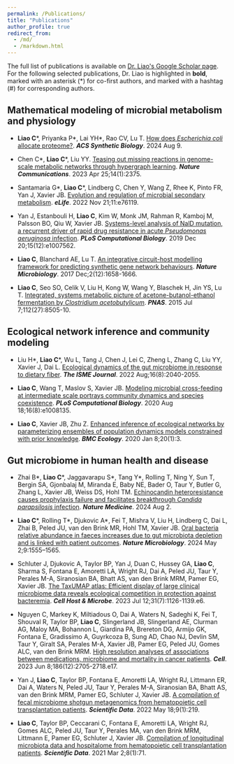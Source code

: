 ```yaml
---
permalink: /Publications/
title: "Publications"
author_profile: true
redirect_from: 
  - /md/
  - /markdown.html
---
```


The full list of publications is available on [Dr. Liao's Google Scholar page](https://scholar.google.com/citations?user=76A3n8IAAAAJ&hl=en).
For the following selected publications, Dr. Liao is highlighted in **bold**, marked with an asterisk (*) for co-first authors, and marked with a hashtag (#) for corresponding authors.

## Mathematical modeling of microbial metabolism and physiology
- **Liao C**\*, Priyanka P\*, Lai YH\*, Rao CV, Lu T. [How does *Escherichia coli* allocate proteome?](https://pubs.acs.org/doi/abs/10.1021/acssynbio.3c00537). ***ACS Synthetic Biology***. 2024 Aug 9.

- Chen C\*, **Liao C**\*, Liu YY. [Teasing out missing reactions in genome-scale metabolic
networks through hypergraph learning](https://www.nature.com/articles/s41467-023-38110-7). ***Nature Communications***. 2023 Apr 25;14(1):2375.

- Santamaria G\*, **Liao C**\*, Lindberg C, Chen Y, Wang Z, Rhee K, Pinto FR, Yan J, Xavier
JB. [Evolution and regulation of microbial secondary metabolism](https://elifesciences.org/articles/76119). ***eLife***. 2022 Nov 21;11:e76119.

- Yan J, Estanbouli H, **Liao C**, Kim W, Monk JM, Rahman R, Kamboj M, Palsson BO, Qiu W, Xavier JB. [Systems-level analysis of NalD mutation, a recurrent driver of rapid drug resistance in acute *Pseudomonas aeruginosa* infection](https://journals.plos.org/ploscompbiol/article?id=10.1371/journal.pcbi.1007562). ***PLoS Computational Biology***. 2019 Dec 20;15(12):e1007562.

- **Liao C**, Blanchard AE, Lu T. [An integrative circuit-host modelling framework for predicting
synthetic gene network behaviours](https://www.nature.com/articles/s41564-017-0022-5). ***Nature Microbiology***. 2017 Dec;2(12):1658-1666.

- **Liao C**, Seo SO, Celik V, Liu H, Kong W, Wang Y, Blaschek H, Jin YS, Lu T. [Integrated, systems
metabolic picture of acetone-butanol-ethanol fermentation by *Clostridium acetobutylicum*](https://www.pnas.org/doi/full/10.1073/pnas.1423143112). ***PNAS***.
2015 Jul 7;112(27):8505-10.



## Ecological network inference and community modeling

- Liu H\*, **Liao C**\*, Wu L, Tang J, Chen J, Lei C, Zheng L, Zhang C, Liu YY, Xavier J,
Dai L. [Ecological dynamics of the gut microbiome in response to dietary fiber](https://www.nature.com/articles/s41396-022-01253-4). ***The ISME Journal***. 2022 Aug;16(8):2040-2055.

- **Liao C**, Wang T, Maslov S, Xavier JB. [Modeling microbial cross-feeding at intermediate scale portrays community dynamics and species coexistence](https://journals.plos.org/ploscompbiol/article?id=10.1371/journal.pcbi.1008135). ***PLoS Computational Biology***. 2020 Aug 18;16(8):e1008135.

- **Liao C**, Xavier JB, Zhu Z. [Enhanced inference of ecological networks by parameterizing ensembles of population dynamics models constrained with prior knowledge](https://bmcecol.biomedcentral.com/articles/10.1186/s12898-019-0272-6). ***BMC Ecology***. 2020 Jan 8;20(1):3.



## Gut microbiome in human health and disease

- Zhai B\*, **Liao C**\*, Jaggavarapu S\*, Tang Y\*, Rolling T, Ning Y, Sun T, Bergin SA,
Gjonbalaj M, Miranda E, Baby NE, Bader O, Taur Y, Butler G, Zhang L, Xavier JB, Weiss DS, Hohl
TM. [Echinocandin heteroresistance causes prophylaxis failure and facilitates breakthrough *Candida
parapsilosis* infection](https://www.nature.com/articles/s41591-024-03183-4). ***Nature Medicine***. 2024 Aug 2.

- **Liao C**\*, Rolling T\*, Djukovic A\*, Fei T, Mishra V, Liu H, Lindberg C, Dai L, Zhai B, Peled
JU, van den Brink MR, Hohl TM, Xavier JB. [Oral bacteria relative abundance in faeces increases due to gut microbiota depletion and is linked with patient outcomes](https://www.nature.com/articles/s41564-024-01680-3). ***Nature Microbiology***. 2024 May 2;9:1555–1565.

- Schluter J, Djukovic A, Taylor BP, Yan J, Duan C, Hussey GA, **Liao C**, Sharma S, Fontana E, Amoretti LA, Wright RJ, Dai A, Peled JU, Taur Y, Perales M-A, Siranosian BA, Bhatt AS, van den Brink MRM, Pamer EG, Xavier JB. [The TaxUMAP atlas: Efficient display of large clinical microbiome data reveals ecological competition in protection against bacteremia](https://www.cell.com/cell-host-microbe/abstract/S1931-3128(23)00220-2). ***Cell Host & Microbe***. 2023 Jul 12;31(7):1126-1139.e6.

- Nguyen C, Markey K, Miltiadous O, Dai A, Waters N, Sadeghi K, Fei T, Shouval R, Taylor BP, **Liao C**, Slingerland JB, Slingerland AE, Clurman AG, Maloy MA, Bohannon L, Giardina PA, Brereton DG, Armijo GK, Fontana E, Gradissimo A, Guyrkcoza B, Sung AD, Chao NJ, Devlin SM, Taur Y, Giralt SA, Perales M-A, Xavier JB, Pamer EG, Peled JU, Gomes ALC, van den Brink MRM. [High resolution analyses of associations between medications, microbiome and mortality in cancer patients](https://www.sciencedirect.com/science/article/abs/pii/S0092867423005263). ***Cell***. 2023 Jun 8;186(12):2705-2718.e17.

- Yan J, **Liao C**, Taylor BP, Fontana E, Amoretti LA, Wright RJ, Littmann ER, Dai A, Waters N, Peled JU, Taur Y, Perales M-A, Siranosian BA, Bhatt AS, van den Brink MRM, Pamer EG, Schluter J, Xavier JB. [A compilation of fecal microbiome shotgun metagenomics from hematopoietic cell transplantation patients](https://www.nature.com/articles/s41597-022-01302-9). ***Scientific Data***. 2022 May 18;9(1):219.

- **Liao C**, Taylor BP, Ceccarani C, Fontana E, Amoretti LA, Wright RJ, Gomes ALC, Peled JU, Taur
Y, Perales MA, van den Brink MRM, Littmann E, Pamer EG, Schluter J, Xavier JB. [Compilation of
longitudinal microbiota data and hospitalome from hematopoietic cell transplantation patients](https://www.nature.com/articles/s41597-021-00860-8). ***Scientific
Data***. 2021 Mar 2;8(1):71.






